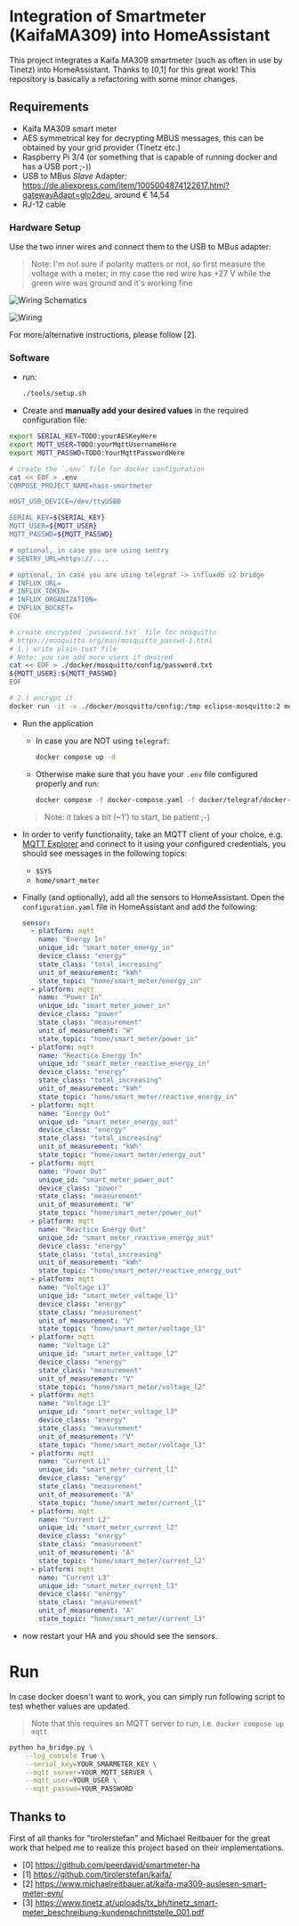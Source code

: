 # Integration of Smartmeter (KaifaMA309) into HomeAssistant

This project integrates a Kaifa MA309 smartmeter (such as often in use by Tinetz) into HomeAssistant.
Thanks to [0,1] for this great work! This repository is basically a refactoring with some minor changes.

## Requirements

* Kaifa MA309 smart meter
* AES symmetrical key for decrypting MBUS messages, this can be obtained by your grid provider (Tinetz etc.)
* Raspberry Pi 3/4 (or something that is capable of running docker and has a USB port ;-))
* USB to MBus *Slave* Adapter: <https://de.aliexpress.com/item/1005004874122617.html?gatewayAdapt=glo2deu>, around € 14,54
* RJ-12 cable

### Hardware Setup

Use the two inner wires and connect them to the USB to MBus adapter:

> Note: I'm not sure if polarity matters or not, so first measure the voltage with a meter; in my case the red wire has +27 V while the green wire was ground and it's working fine

![Wiring Schematics](docs/wiring-schematic.drawio.svg)

![Wiring](docs/wiring.jpg)

For more/alternative instructions, please follow [2].

### Software

* run:

  ```bash
  ./tools/setup.sh
  ```
* Create and **manually add your desired values** in the required configuration file:

```bash
export SERIAL_KEY=TODO:yourAESKeyHere
export MQTT_USER=TODO:yourMqttUsernameHere
export MQTT_PASSWD=TODO:YourMqttPasswordHere

# create the `.env` file for docker configuration
cat << EOF > .env
COMPOSE_PROJECT_NAME=hass-smartmeter

HOST_USB_DEVICE=/dev/ttyUSB0

SERIAL_KEY=${SERIAL_KEY}
MQTT_USER=${MQTT_USER}
MQTT_PASSWD=${MQTT_PASSWD}

# optional, in case you are using sentry
# SENTRY_URL=https://....

# optional, in case you are using telegraf -> influxdb v2 bridge
# INFLUX_URL=
# INFLUX_TOKEN=
# INFLUX_ORGANIZATION=
# INFLUX_BUCKET=
EOF

# create encrypted `password.txt` file for mosquitto
# https://mosquitto.org/man/mosquitto_passwd-1.html
# 1.) write plain-text file
# Note: you can add more users if desired
cat << EOF > ./docker/mosquitto/config/password.txt
${MQTT_USER}:${MQTT_PASSWD}
EOF

# 2.) encrypt it
docker run -it -v ./docker/mosquitto/config:/tmp eclipse-mosquitto:2 mosquitto_passwd -U /tmp/password.txt
```

* Run the application
  * In case you are NOT using `telegraf`:

    ```bash
    docker compose up -d
    ```
  * Otherwise make sure that you have your `.env` file configured properly and run:

    ```bash
    docker compose -f docker-compose.yaml -f docker/telegraf/docker-compose.telegraf.yaml up -d
    ```

  > Note: it takes a bit (~1') to start, be patient ;-)

* In order to verify functionality, take an MQTT client of your choice, e.g. [MQTT Explorer](http://mqtt-explorer.com/) and connect to it using your configured credentials, you should see messages in the following topics:
  * `$SYS`
  * `home/smart_meter`
* Finally (and optionally), add all the sensors to HomeAssistant. Open the `configuration.yaml` file in HomeAssistant and add the following:

  ```yaml
  sensor:
    - platform: mqtt
      name: "Energy In"
      unique_id: "smart_meter_energy_in"
      device_class: "energy"
      state_class: "total_increasing"
      unit_of_measurement: "kWh"
      state_topic: "home/smart_meter/energy_in"
    - platform: mqtt
      name: "Power In"
      unique_id: "smart_meter_power_in"
      device_class: "power"
      state_class: "measurement"
      unit_of_measurement: "W"
      state_topic: "home/smart_meter/power_in"
    - platform: mqtt
      name: "Reactice Energy In"
      unique_id: "smart_meter_reactive_energy_in"
      device_class: "energy"
      state_class: "total_increasing"
      unit_of_measurement: "kWh"
      state_topic: "home/smart_meter/reactive_energy_in"
    - platform: mqtt
      name: "Energy Out"
      unique_id: "smart_meter_energy_out"
      device_class: "energy"
      state_class: "total_increasing"
      unit_of_measurement: "kWh"
      state_topic: "home/smart_meter/energy_out"
    - platform: mqtt
      name: "Power Out"
      unique_id: "smart_meter_power_out"
      device_class: "power"
      state_class: "measurement"
      unit_of_measurement: "W"
      state_topic: "home/smart_meter/power_out"
    - platform: mqtt
      name: "Reactice Energy Out"
      unique_id: "smart_meter_reactive_energy_out"
      device_class: "energy"
      state_class: "total_increasing"
      unit_of_measurement: "kWh"
      state_topic: "home/smart_meter/reactive_energy_out"
    - platform: mqtt
      name: "Voltage L1"
      unique_id: "smart_meter_voltage_l1"
      device_class: "energy"
      state_class: "measurement"
      unit_of_measurement: "V"
      state_topic: "home/smart_meter/voltage_l1"
    - platform: mqtt
      name: "Voltage L2"
      unique_id: "smart_meter_voltage_l2"
      device_class: "energy"
      state_class: "measurement"
      unit_of_measurement: "V"
      state_topic: "home/smart_meter/voltage_l2"
    - platform: mqtt
      name: "Voltage L3"
      unique_id: "smart_meter_voltage_l3"
      device_class: "energy"
      state_class: "measurement"
      unit_of_measurement: "V"
      state_topic: "home/smart_meter/voltage_l3"
    - platform: mqtt
      name: "Current L1"
      unique_id: "smart_meter_current_l1"
      device_class: "energy"
      state_class: "measurement"
      unit_of_measurement: "A"
      state_topic: "home/smart_meter/current_l1"
    - platform: mqtt
      name: "Current L2"
      unique_id: "smart_meter_current_l2"
      device_class: "energy"
      state_class: "measurement"
      unit_of_measurement: "A"
      state_topic: "home/smart_meter/current_l2"
    - platform: mqtt
      name: "Current L3"
      unique_id: "smart_meter_current_l3"
      device_class: "energy"
      state_class: "measurement"
      unit_of_measurement: "A"
      state_topic: "home/smart_meter/current_l3"
  ```
* now restart your HA and you should see the sensors.

# Run

In case docker doesn't want to work, you can simply run following script to test whether values are updated.

> Note that this requires an MQTT server to run, i.e. `docker compose up mqtt`

```bash
python ha_bridge.py \
    --log_console True \
    --serial_key=YOUR_SMARMETER_KEY \
    --mqtt_server=YOUR_MQTT_SERVER \
    --mqtt_user=YOUR_USER \
    --mqtt_passwd=YOUR_PASSWORD
```

## Thanks to

First of all thanks for "tirolerstefan" and Michael Reitbauer for the great work that
helped me to realize this project based on their implementations.

* [0] <https://github.com/peerdavid/smartmeter-ha>
* [1] <https://github.com/tirolerstefan/kaifa/>
* [2] <https://www.michaelreitbauer.at/kaifa-ma309-auslesen-smart-meter-evn/>
* [3] <https://www.tinetz.at/uploads/tx_bh/tinetz_smart-meter_beschreibung-kundenschnittstelle_001.pdf>
